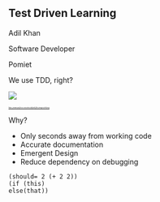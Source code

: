 ## Test Driven Learning

Adil Khan

Software Developer

Pomiet

<!---------------------------------------------------->



We use TDD, right?

![](https://www.perforce.com/sites/default/files/images/tdd.png)

<cite style="font-size: 20%">https://www.perforce.com/sites/default/files/images/tdd.png</cite>
<!---------------------------------------------------->



Why?
- Only seconds away from working code <!-- .element: class="fragment" data-fragment-index="1" -->
- Accurate documentation <!-- .element: class="fragment" data-fragment-index="2" -->
- Emergent Design <!-- .element: class="fragment" data-fragment-index="3" -->
- Reduce dependency on debugging <!-- .element: class="fragment" data-fragment-index="4" -->




```
(should= 2 (+ 2 2))
(if (this)
else(that))
```
